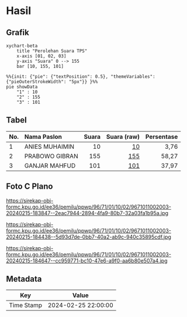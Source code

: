 # Hasil

## Grafik

```mermaid
xychart-beta
    title "Perolehan Suara TPS"
    x-axis [01, 02, 03]
    y-axis "Suara" 0 --> 155
    bar [10, 155, 101]
```

```mermaid
%%{init: {"pie": {"textPosition": 0.5}, "themeVariables": {"pieOuterStrokeWidth": "5px"}} }%%
pie showData
    "1" : 10
    "2" : 155
    "3" : 101
```

## Tabel

| No. | Nama Paslon    | Suara | Suara (raw) | Persentase |
|:--- |:-------------- | -----:| -----------:| ----------:|
| 1   | ANIES MUHAIMIN | 10    | [10][p-1]   | 3,76       |
| 2   | PRABOWO GIBRAN | 155   | [155][p-2]  | 58,27      |
| 3   | GANJAR MAHFUD  | 101   | [101][p-3]  | 37,97      |


[p-1]: https://github.com/gigit-pemilu/pemilu-2024-96-papua-barat-daya/blob/main/pilpres/hitung-suara/sub/96-papua-barat-daya/sub/71-kota-sorong/sub/01-sorong/sub/1002-klademak/sub/003-tps/sub/paslon-1.txt
[p-2]: https://github.com/gigit-pemilu/pemilu-2024-96-papua-barat-daya/blob/main/pilpres/hitung-suara/sub/96-papua-barat-daya/sub/71-kota-sorong/sub/01-sorong/sub/1002-klademak/sub/003-tps/sub/paslon-2.txt
[p-3]: https://github.com/gigit-pemilu/pemilu-2024-96-papua-barat-daya/blob/main/pilpres/hitung-suara/sub/96-papua-barat-daya/sub/71-kota-sorong/sub/01-sorong/sub/1002-klademak/sub/003-tps/sub/paslon-3.txt

## Foto C Plano

https://sirekap-obj-formc.kpu.go.id/ee36/pemilu/ppwp/96/71/01/10/02/9671011002003-20240215-183847--2eac7944-2894-4fa9-80b7-32a03fa1b95a.jpg

https://sirekap-obj-formc.kpu.go.id/ee36/pemilu/ppwp/96/71/01/10/02/9671011002003-20240215-184438--5d93d7de-0bb7-40a2-ab9c-940c35895cdf.jpg

https://sirekap-obj-formc.kpu.go.id/ee36/pemilu/ppwp/96/71/01/10/02/9671011002003-20240215-184647--cc959771-bc10-47e6-a9f0-aa6b80e507a4.jpg


## Metadata

| Key        | Value               |
| ---------- | ------------------- |
| Time Stamp | 2024-02-25 22:00:00 |




